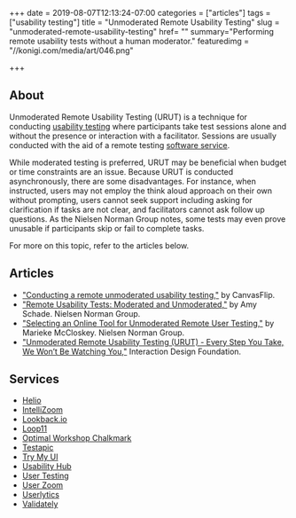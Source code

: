 +++
date = 2019-08-07T12:13:24-07:00
categories = ["articles"]
tags = ["usability testing"]
title = "Unmoderated Remote Usability Testing"
slug = "unmoderated-remote-usability-testing"
href= ""
summary="Performing remote usability tests without a human moderator."
featuredimg = "//konigi.com/media/art/046.png"

+++

## About
Unmoderated Remote Usability Testing (URUT) is a technique for conducting [usability testing](/articles/usability-testing/) where participants take test sessions alone and without the presence or interaction with a facilitator. Sessions are usually conducted with the aid of a remote testing [software service](#services).

While moderated testing is preferred, URUT may be beneficial when budget or time constraints are an issue. Because URUT is conducted asynchronously, there are some disadvantages. For instance, when instructed, users may not employ the think aloud approach on their own without prompting, users cannot seek support including asking for clarification if tasks are not clear, and facilitators cannot ask follow up questions. As the Nielsen Norman Group notes, some tests may even prove unusable if participants skip or fail to complete tasks.

For more on this topic, refer to the articles below.

## Articles
* ["Conducting a remote unmoderated usability testing,"](https://medium.com/@CanvasFlip/conducting-a-remote-unmoderated-usability-testing-279411a6c028) by CanvasFlip.
* ["Remote Usability Tests: Moderated and Unmoderated,"](https://www.nngroup.com/articles/remote-usability-tests/) by Amy Schade. Nielsen Norman Group.
* ["Selecting an Online Tool for Unmoderated Remote User Testing,"](https://www.nngroup.com/articles/unmoderated-user-testing-tools/) by Marieke McCloskey. Nielsen Norman Group.
* ["Unmoderated Remote Usability Testing (URUT) - Every Step You Take, We Won’t Be Watching You,"](https://www.interaction-design.org/literature/article/unmoderated-remote-usability-testing-urut-every-step-you-take-we-won-t-be-watching-you) Interaction Design Foundation.

## Services
* [Helio](https://helio.app/) 
* [IntelliZoom](https://www.intellizoom.com/)
* [Lookback.io](https://lookback.io/)
* [Loop11](https://www.loop11.com/)
* [Optimal Workshop Chalkmark](https://www.optimalworkshop.com/chalkmark)
* [Testapic](https://www.testapic.com/en/)
* [Try My UI](https://www.trymyui.com/)
* [Usability Hub](https://usabilityhub.com/)
* [User Testing](https://www.usertesting.com/)
* [User Zoom](https://www.userzoom.com/)
* [Userlytics](https://www.userlytics.com/)
* [Validately](https://validately.com/)
